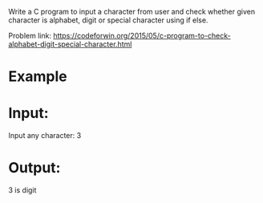 Write a C program to input a character from user and check whether given character is alphabet, digit or special character using if else.

Problem link: https://codeforwin.org/2015/05/c-program-to-check-alphabet-digit-special-character.html
# Example
# Input:
Input any character: 3
# Output:
3 is digit
